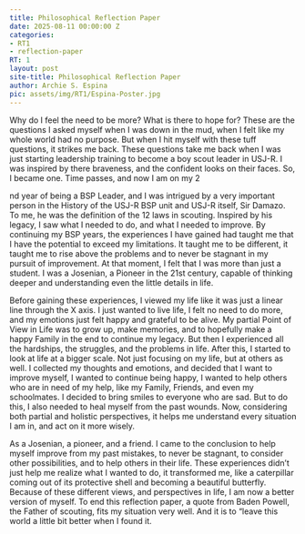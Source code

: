 ```yaml
---
title: Philosophical Reflection Paper
date: 2025-08-11 00:00:00 Z
categories:
- RT1
- reflection-paper
RT: 1
layout: post
site-title: Philosophical Reflection Paper
author: Archie S. Espina
pic: assets/img/RT1/Espina-Poster.jpg
---
```


Why do I feel the need to be more? What is there to hope for? These are the questions I
asked myself when I was down in the mud, when I felt like my whole world had no purpose. But
when I hit myself with these tuff questions, it strikes me back. These questions take me back when
I was just starting leadership training to become a boy scout leader in USJ-R. I was inspired by
there braveness, and the confident looks on their faces. So, I became one. Time passes, and now
I am on my 2

nd year of being a BSP Leader, and I was intrigued by a very important person in the
History of the USJ-R BSP unit and USJ-R itself, Sir Damazo. To me, he was the definition of the 12
laws in scouting. Inspired by his legacy, I saw what I needed to do, and what I needed to improve.
By continuing my BSP years, the experiences I have gained had taught me that I have the potential
to exceed my limitations. It taught me to be different, it taught me to rise above the problems
and to never be stagnant in my pursuit of improvement. At that moment, I felt that I was more
than just a student. I was a Josenian, a Pioneer in the 21st century, capable of thinking deeper and
understanding even the little details in life.

Before gaining these experiences, I viewed my life like it was just a linear line through the X axis.
I just wanted to live life, I felt no need to do more, and my emotions just felt happy and grateful
to be alive. My partial Point of View in Life was to grow up, make memories, and to hopefully
make a happy Family in the end to continue my legacy. But then I experienced all the hardships,
the struggles, and the problems in life. After this, I started to look at life at a bigger scale. Not just
focusing on my life, but at others as well. I collected my thoughts and emotions, and decided that
I want to improve myself, I wanted to continue being happy, I wanted to help others who are in
need of my help, like my Family, Friends, and even my schoolmates. I decided to bring smiles to
everyone who are sad. But to do this, I also needed to heal myself from the past wounds. Now,
considering both partial and holistic perspectives, it helps me understand every situation I am in,
and act on it more wisely.

As a Josenian, a pioneer, and a friend. I came to the conclusion to help myself improve from my
past mistakes, to never be stagnant, to consider other possibilities, and to help others in their life.
These experiences didn’t just help me realize what I wanted to do, it transformed me, like a
caterpillar coming out of its protective shell and becoming a beautiful butterfly. Because of these
different views, and perspectives in life, I am now a better version of myself. To end this reflection
paper, a quote from Baden Powell, the Father of scouting, fits my situation very well. And it is to
“leave this world a little bit better when I found it.
